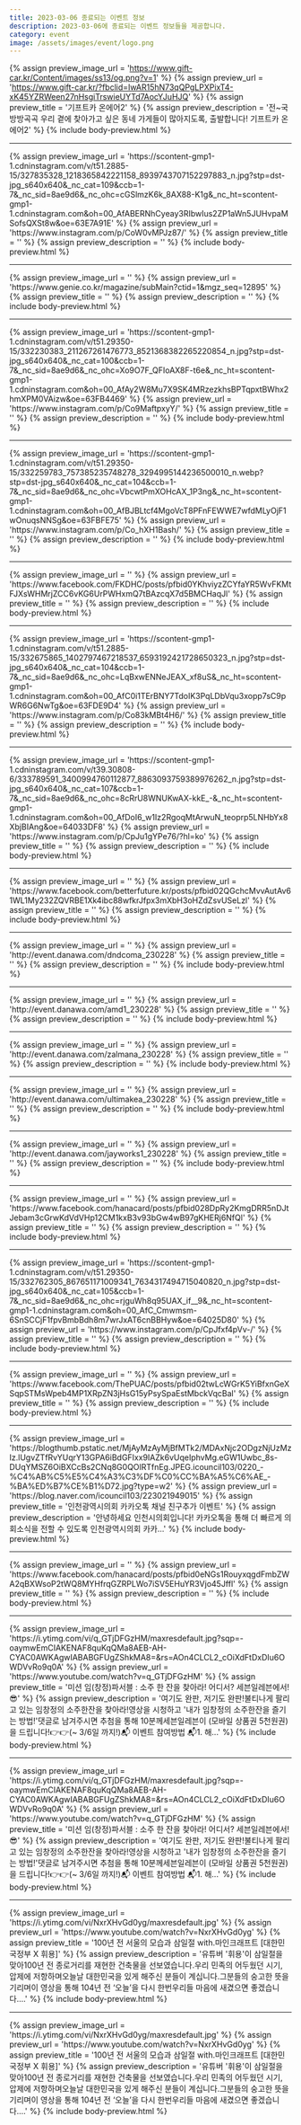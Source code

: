 ```yaml
---
title: 2023-03-06 종료되는 이벤트 정보
description: 2023-03-06에 종료되는 이벤트 정보들을 제공합니다.
category: event
image: /assets/images/event/logo.png
---
```

{% assign preview_image_url = 'https://www.gift-car.kr/Content/images/ss13/og.png?v=1' %}
{% assign preview_url = 'https://www.gift-car.kr/?fbclid=IwAR15hN73qQPgLPXPixT4-xK45YZRWeen27nHsgiTrswieUYTd7AocYJuHJQ' %}
{% assign preview_title = '기프트카 온에어2' %}
{% assign preview_description = '전~국 방방곡곡 우리 곁에 찾아가고 싶은 동네 가게들이 많아지도록, 출발합니다! 기프트카 온에어2' %}
{% include body-preview.html %}
<hr>{% assign preview_image_url = 'https://scontent-gmp1-1.cdninstagram.com/v/t51.2885-15/327835328_1218365842221158_8939743707152297883_n.jpg?stp=dst-jpg_s640x640&amp;_nc_cat=109&amp;ccb=1-7&amp;_nc_sid=8ae9d6&amp;_nc_ohc=cGSlmzK6k_8AX88-K1g&amp;_nc_ht=scontent-gmp1-1.cdninstagram.com&amp;oh=00_AfABERNhCyeay3RIbwIus2ZP1aWn5JUHvpaMSofsQXSt8w&amp;oe=63E7A91E' %}
{% assign preview_url = 'https://www.instagram.com/p/CoW0vMPJz87/' %}
{% assign preview_title = '' %}
{% assign preview_description = '' %}
{% include body-preview.html %}
<hr>{% assign preview_image_url = '' %}
{% assign preview_url = 'https://www.genie.co.kr/magazine/subMain?ctid=1&mgz_seq=12895' %}
{% assign preview_title = '' %}
{% assign preview_description = '' %}
{% include body-preview.html %}
<hr>{% assign preview_image_url = 'https://scontent-gmp1-1.cdninstagram.com/v/t51.29350-15/332230383_211267261476773_8521368382265220854_n.jpg?stp=dst-jpg_s640x640&amp;_nc_cat=100&amp;ccb=1-7&amp;_nc_sid=8ae9d6&amp;_nc_ohc=Xo9O7F_QFIoAX8F-t6e&amp;_nc_ht=scontent-gmp1-1.cdninstagram.com&amp;oh=00_AfAy2W8Mu7X9SK4MRzezkhsBPTqpxtBWhx2hmXPM0VAizw&amp;oe=63FB4469' %}
{% assign preview_url = 'https://www.instagram.com/p/Co9MaftpxyY/' %}
{% assign preview_title = '' %}
{% assign preview_description = '' %}
{% include body-preview.html %}
<hr>{% assign preview_image_url = 'https://scontent-gmp1-1.cdninstagram.com/v/t51.29350-15/332259783_757385235748278_3294995144236500010_n.webp?stp=dst-jpg_s640x640&amp;_nc_cat=104&amp;ccb=1-7&amp;_nc_sid=8ae9d6&amp;_nc_ohc=VbcwtPmXOHcAX_1P3ng&amp;_nc_ht=scontent-gmp1-1.cdninstagram.com&amp;oh=00_AfBJBLtcf4MgoVcT8PFnFEWWE7wfdMLyOjF1wOnuqsNNSg&amp;oe=63FBFE75' %}
{% assign preview_url = 'https://www.instagram.com/p/Co_hXH1Bash/' %}
{% assign preview_title = '' %}
{% assign preview_description = '' %}
{% include body-preview.html %}
<hr>{% assign preview_image_url = '' %}
{% assign preview_url = 'https://www.facebook.com/FKDHC/posts/pfbid0YKhviyzZCYfaYR5WvFKMtFJXsWHMrjZCC6vKG6UrPWHxmQ7tBAzcqX7d5BMCHaqJl' %}
{% assign preview_title = '' %}
{% assign preview_description = '' %}
{% include body-preview.html %}
<hr>{% assign preview_image_url = 'https://scontent-gmp1-1.cdninstagram.com/v/t51.2885-15/332675865_1402797467218537_6593192421728650323_n.jpg?stp=dst-jpg_s640x640&amp;_nc_cat=104&amp;ccb=1-7&amp;_nc_sid=8ae9d6&amp;_nc_ohc=LqBxwENNeJEAX_xf8uS&amp;_nc_ht=scontent-gmp1-1.cdninstagram.com&amp;oh=00_AfC0i1TErBNY7TdoIK3PqLDbVqu3xopp7sC9pWR6G6NwTg&amp;oe=63FDE9D4' %}
{% assign preview_url = 'https://www.instagram.com/p/Co83kMBt4H6/' %}
{% assign preview_title = '' %}
{% assign preview_description = '' %}
{% include body-preview.html %}
<hr>{% assign preview_image_url = 'https://scontent-gmp1-1.cdninstagram.com/v/t39.30808-6/333789591_3400994760112877_8863093759389976262_n.jpg?stp=dst-jpg_s640x640&amp;_nc_cat=107&amp;ccb=1-7&amp;_nc_sid=8ae9d6&amp;_nc_ohc=8cRrU8WNUKwAX-kkE_-&amp;_nc_ht=scontent-gmp1-1.cdninstagram.com&amp;oh=00_AfDoI6_w1Iz2RgoqMtArwuN_teoprp5LNHbYx8XbjBIAng&amp;oe=64033DF8' %}
{% assign preview_url = 'https://www.instagram.com/p/CpJu1gYPe76/?hl=ko' %}
{% assign preview_title = '' %}
{% assign preview_description = '' %}
{% include body-preview.html %}
<hr>{% assign preview_image_url = '' %}
{% assign preview_url = 'https://www.facebook.com/betterfuture.kr/posts/pfbid02QGchcMvvAutAv61WL1My232ZQVRBE1Xk4ibc88wfkrJfpx3mXbH3oHZdZsvUSeLzl' %}
{% assign preview_title = '' %}
{% assign preview_description = '' %}
{% include body-preview.html %}
<hr>{% assign preview_image_url = '' %}
{% assign preview_url = 'http://event.danawa.com/dndcoma_230228' %}
{% assign preview_title = '' %}
{% assign preview_description = '' %}
{% include body-preview.html %}
<hr>{% assign preview_image_url = '' %}
{% assign preview_url = 'http://event.danawa.com/amd1_230228' %}
{% assign preview_title = '' %}
{% assign preview_description = '' %}
{% include body-preview.html %}
<hr>{% assign preview_image_url = '' %}
{% assign preview_url = 'http://event.danawa.com/zalmana_230228' %}
{% assign preview_title = '' %}
{% assign preview_description = '' %}
{% include body-preview.html %}
<hr>{% assign preview_image_url = '' %}
{% assign preview_url = 'http://event.danawa.com/ultimakea_230228' %}
{% assign preview_title = '' %}
{% assign preview_description = '' %}
{% include body-preview.html %}
<hr>{% assign preview_image_url = '' %}
{% assign preview_url = 'http://event.danawa.com/jayworks1_230228' %}
{% assign preview_title = '' %}
{% assign preview_description = '' %}
{% include body-preview.html %}
<hr>{% assign preview_image_url = '' %}
{% assign preview_url = 'https://www.facebook.com/hanacard/posts/pfbid028DpRy2KmgDRR5nDJtJebam3cGrwKdVdVHp12CM1kxB3v93bGw4wB97gKHERj6NfQl' %}
{% assign preview_title = '' %}
{% assign preview_description = '' %}
{% include body-preview.html %}
<hr>{% assign preview_image_url = 'https://scontent-gmp1-1.cdninstagram.com/v/t51.29350-15/332762305_867651171009341_7634317494715040820_n.jpg?stp=dst-jpg_s640x640&amp;_nc_cat=105&amp;ccb=1-7&amp;_nc_sid=8ae9d6&amp;_nc_ohc=rjguWh8q95UAX_if__9&amp;_nc_ht=scontent-gmp1-1.cdninstagram.com&amp;oh=00_AfC_Cmwmsm-6SnSCCjF1fpvBmbBdh8m7wrJxAT6cnBBHyw&amp;oe=64025D80' %}
{% assign preview_url = 'https://www.instagram.com/p/CpJfxf4pVv-/' %}
{% assign preview_title = '' %}
{% assign preview_description = '' %}
{% include body-preview.html %}
<hr>{% assign preview_image_url = '' %}
{% assign preview_url = 'https://www.facebook.com/ThePUAC/posts/pfbid02twLcWGrK5YiBfxnGeXSqpSTMsWpeb4MP1XRpZN3jHsG15yPsySpaEstMbckVqcBal' %}
{% assign preview_title = '' %}
{% assign preview_description = '' %}
{% include body-preview.html %}
<hr>{% assign preview_image_url = 'https://blogthumb.pstatic.net/MjAyMzAyMjBfMTk2/MDAxNjc2ODgzNjUzMzIz.lUgvZTfRvYUqrY13GPA6iBdGFIxx9IAZk6vUqeIphvMg.eGW1Uwbc_8s-DUqYMSZ6OiBXCcBs2CNq8G0QOlRTfnEg.JPEG.icouncil103/0220_-%C4%AB%C5%E5%C4%A3%C3%DF%C0%CC%BA%A5%C6%AE_-%BA%ED%B7%CE%B1%D72.jpg?type=w2' %}
{% assign preview_url = 'https://blog.naver.com/icouncil103/223021949015' %}
{% assign preview_title = '인천광역시의회 카카오톡 채널 친구추가 이벤트' %}
{% assign preview_description = '안녕하세요 인천시의회입니다! 카카오톡을 통해 더 빠르게 의회소식을 전할 수 있도록 인천광역시의회 카카...' %}
{% include body-preview.html %}
<hr>{% assign preview_image_url = '' %}
{% assign preview_url = 'https://www.facebook.com/hanacard/posts/pfbid0eNGs1RouyxqgdFmbZWA2qBXWsoP2tWQ8MYHfrqGZRPLWo7iSV5EHuYR3Vjo45Jffl' %}
{% assign preview_title = '' %}
{% assign preview_description = '' %}
{% include body-preview.html %}
<hr>{% assign preview_image_url = 'https://i.ytimg.com/vi/q_GTjDFGzHM/maxresdefault.jpg?sqp=-oaymwEmCIAKENAF8quKqQMa8AEB-AH-CYAC0AWKAgwIABABGFUgZShkMA8=&amp;rs=AOn4CLCL2_cOiXdFtDxDIu6OWDVvRo9q0A' %}
{% assign preview_url = 'https://www.youtube.com/watch?v=q_GTjDFGzHM' %}
{% assign preview_title = '미션 임(창정)파서블 : 소주 한 잔을 찾아라! 어디서? 세븐일레븐에서!😎' %}
{% assign preview_description = '여기도 완판, 저기도 완판!불티나게 팔리고 있는 임창정의 소주한잔을 찾아라!영상을 시청하고 &#39;내가 임창정의 소주한잔을 즐기는 방법!&#39;댓글로 남겨주시면 추첨을 통해 10분께세븐일레븐이 (모바일 상품권 5천원권)을 드립니다!👉👉(~ 3/6일 까지!)📬 이벤트 참여방법 📬1. 해...' %}
{% include body-preview.html %}
<hr>{% assign preview_image_url = 'https://i.ytimg.com/vi/q_GTjDFGzHM/maxresdefault.jpg?sqp=-oaymwEmCIAKENAF8quKqQMa8AEB-AH-CYAC0AWKAgwIABABGFUgZShkMA8=&amp;rs=AOn4CLCL2_cOiXdFtDxDIu6OWDVvRo9q0A' %}
{% assign preview_url = 'https://www.youtube.com/watch?v=q_GTjDFGzHM' %}
{% assign preview_title = '미션 임(창정)파서블 : 소주 한 잔을 찾아라! 어디서? 세븐일레븐에서!😎' %}
{% assign preview_description = '여기도 완판, 저기도 완판!불티나게 팔리고 있는 임창정의 소주한잔을 찾아라!영상을 시청하고 &#39;내가 임창정의 소주한잔을 즐기는 방법!&#39;댓글로 남겨주시면 추첨을 통해 10분께세븐일레븐이 (모바일 상품권 5천원권)을 드립니다!👉👉(~ 3/6일 까지!)📬 이벤트 참여방법 📬1. 해...' %}
{% include body-preview.html %}
<hr>{% assign preview_image_url = 'https://i.ytimg.com/vi/NxrXHvGd0yg/maxresdefault.jpg' %}
{% assign preview_url = 'https://www.youtube.com/watch?v=NxrXHvGd0yg' %}
{% assign preview_title = '100년 전 서울의 모습과 삼일절  with.마인크래프트 [대한민국정부 X 휘용]' %}
{% assign preview_description = '유튜버 &#39;휘용&#39;이 삼일절을 맞아100년 전 종로거리를 재현한 건축물을 선보였습니다.우리 민족의 어두웠던 시기, 압제에 저항하며오늘날 대한민국을 있게 해주신 분들이 계십니다.그분들의 숭고한 뜻을 기리며이 영상을 통해 104년 전 ‘오늘’을 다시 한번우리들 마음에 새겼으면 좋겠습니다....' %}
{% include body-preview.html %}
<hr>{% assign preview_image_url = 'https://i.ytimg.com/vi/NxrXHvGd0yg/maxresdefault.jpg' %}
{% assign preview_url = 'https://www.youtube.com/watch?v=NxrXHvGd0yg' %}
{% assign preview_title = '100년 전 서울의 모습과 삼일절  with.마인크래프트 [대한민국정부 X 휘용]' %}
{% assign preview_description = '유튜버 &#39;휘용&#39;이 삼일절을 맞아100년 전 종로거리를 재현한 건축물을 선보였습니다.우리 민족의 어두웠던 시기, 압제에 저항하며오늘날 대한민국을 있게 해주신 분들이 계십니다.그분들의 숭고한 뜻을 기리며이 영상을 통해 104년 전 ‘오늘’을 다시 한번우리들 마음에 새겼으면 좋겠습니다....' %}
{% include body-preview.html %}
